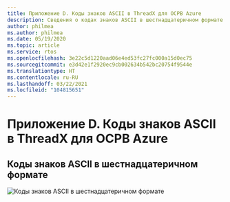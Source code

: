 ```yaml
---
title: Приложение D. Коды знаков ASCII в ThreadX для ОСРВ Azure
description: Сведения о кодах знаков ASCII в шестнадцатеричном формате.
author: philmea
ms.author: philmea
ms.date: 05/19/2020
ms.topic: article
ms.service: rtos
ms.openlocfilehash: 3e22c5d1220aad06e4ed53fc27fc000a15d0ec75
ms.sourcegitcommit: e3d42e1f2920ec9cb002634b542bc20754f9544e
ms.translationtype: HT
ms.contentlocale: ru-RU
ms.lasthandoff: 03/22/2021
ms.locfileid: "104815651"
---
```

# <a name="appendix-d---azure-rtos-threadx-ascii-character-codes"></a>Приложение D. Коды знаков ASCII в ThreadX для ОСРВ Azure

## <a name="ascii-character-codes-in-hex"></a>Коды знаков ASCII в шестнадцатеричном формате

![Коды знаков ASCII в шестнадцатеричном формате](./media/user-guide/ascii-character-codes-hex.png)
